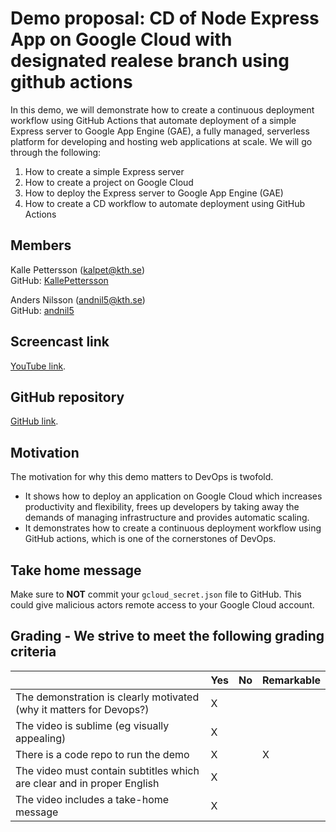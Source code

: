 # Demo proposal: CD of Node Express App on Google Cloud with designated realese branch using github actions

In this demo, we will demonstrate how to create a continuous deployment workflow using GitHub Actions that automate deployment of a simple Express server to Google App Engine (GAE), a fully managed, serverless platform for developing and hosting web applications at scale. We will go through the following:
1. How to create a simple Express server
2. How to create a project on Google Cloud
3. How to deploy the Express server to Google App Engine (GAE)
4. How to create a CD workflow to automate deployment using GitHub Actions

## Members

Kalle Pettersson (kalpet@kth.se)  
GitHub: [KallePettersson](https://github.com/KallePettersson)

Anders Nilsson (andnil5@kth.se)  
GitHub: [andnil5](https://github.com/andnil5)

## Screencast link
[YouTube link](https://www.youtube.com/watch?v=lY5Uj_VzClc).

## GitHub repository
[GitHub link](https://github.com/KallePettersson/Continous-Deployment-on-gCloud).


## Motivation

The motivation for why this demo matters to DevOps is twofold.
- It shows how to deploy an application on Google Cloud which increases productivity and flexibility, frees up developers by taking away the demands of managing infrastructure and provides automatic scaling.
- It demonstrates how to create a continuous deployment workflow using GitHub actions, which is one of the cornerstones of DevOps.

## Take home message
Make sure to **NOT** commit your `gcloud_secret.json` file to GitHub. This could give malicious actors remote access to your Google Cloud account.

## Grading - We strive to meet the following grading criteria

|                                             | Yes | No | Remarkable |
|-------------------------------------------- | ----|----|-------------|
|The demonstration is clearly motivated (why it matters for Devops?) | X |  | |
|The video is sublime (eg visually appealing) | X |  |  |
|There is a code repo to run the demo  | X |  | X |
|The video must contain subtitles which are clear and in proper English | X |  |  |
|The video includes a take-home message | X |  |  |